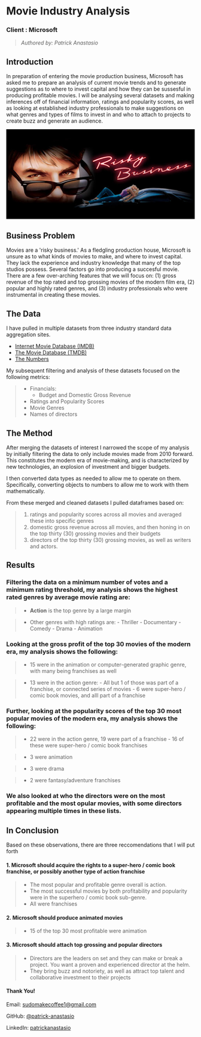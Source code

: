 # **Movie Industry Analysis**
### Client  :  Microsoft
> *Authored by: Patrick Anastasio*

## Introduction

In preparation of entering the movie production business, Microsoft has asked me to prepare an analysis of current movie trends and to generate suggestions as to where to invest capital and how they can be sussesful in producing profitable movies. I will be analysing several datasets and making inferences off of financial information, ratings and popularity scores, as well as looking at established industry professionals to make suggestions on what genres and types of films to invest in and who to attach to projects to create buzz and generate an audience.

![image](./images/risky2.jpg)

## Business Problem

Movies are a 'risky business.' As a fledgling production house, Microsoft is unsure as to what kinds of movies to make, and where to invest capital. They lack the experience and industry knowledge that many of the top studios possess. Several factors go into producing a succesful movie. There are a few over-arching features that we will focus on: (1) gross revenue of the top rated and top grossing movies of the modern film era, (2) popular and highly rated genres, and (3) industry professionals who were instrumental in creating these movies.

## The Data

I have pulled in multiple datasets from three industry standard data aggregation sites.
- [Internet Movie Database (IMDB)](https://www.imdb.com/)
- [The Movie Database (TMDB)](https://www.themoviedb.org/?language=en-US)
- [The Numbers](https://www.the-numbers.com/)

My subsequent filtering and analysis of these datasets focused on the following metrics:
> - Financials: 
>    - Budget and Domestic Gross Revenue
> - Ratings and Popularity Scores
> - Movie Genres
> - Names of directors

## The Method

After merging the datasets of interest I narrowed the scope of my analysis by initially filtering the data to only include movies made from 2010 forward. This constitutes the modern era of movie-making, and is characterized by new technologies, an explosion of investment and bigger budgets.

I then converted data types as needed to allow me to operate on them. Specifically, converting objects to numbers to allow me to work with them mathematically.

From these merged and cleaned datasets I pulled dataframes based on:
>1. ratings and popularity scores across all movies and averaged these into specific genres  
>2. domestic gross revenue across all movies, and then honing in on the top thirty (30) grossing movies and their budgets  
>3. directors of the top thirty (30) grossing movies, as well as writers and actors.

## Results

### Filtering the data on a minimum number of votes and a minimum rating threshold, my analysis shows the highest rated genres by average movie rating are:
    
  > - **Action** is the top genre by a large margin 

  > - Other genres with high ratings are:
        - Thriller
        - Documentary
        - Comedy
        - Drama
        - Animation
        
### Looking at the gross profit of the top 30 movies of the modern era, my analysis shows the following:

   > - 15 were in the animation or computer-generated graphic genre, with many being franchises as well

   > - 13 were in the action genre:
        - All but 1 of those was part of a franchise, or connected series of movies
        - 6 were super-hero / comic book movies, and alll part of a franchise
        


### Further, looking at the popularity scores of the top 30 most popular movies of the modern era, my analysis shows the following:

   > - 22 were in the action genre, 19 were part of a franchise
        - 16 of these were super-hero / comic book franchises
        
   > - 3 were animation

   > - 3 were drama

   > - 2 were fantasy/adventure franchises

### We also looked at who the directors were on the most profitable and the most opular movies, with some directors appearing multiple times in these lists.

## In Conclusion
Based on these observations, there are three reccomendations that I will put forth

#### 1. Microsoft should acquire the rights to a super-hero / comic book franchise, or possibly another type of action franchise
>- The most popular and profitable genre overall is action.  
>- The most successful movies by both profitability and popularity were in the superhero / comic book sub-genre.  
>- All were franchises

#### 2. Microsoft should produce animated movies
>- 15 of the top 30 most profitable were animation

#### 3. Microsoft should attach top grossing and popular directors
>- Directors are the leaders on set and they can make or break a project. You want a proven and experienced director at the helm.  
>- They bring buzz and notoriety, as well as attract top talent and collaborative investment to their projects

#### Thank You!

Email: sudomakecoffee1@gmail.com  

GitHub: [@patrick-anastasio](https://github.com/patrick-anastasio)

LinkedIn: [patrickanastasio](linkedin.com/in/patrickanastasio/)